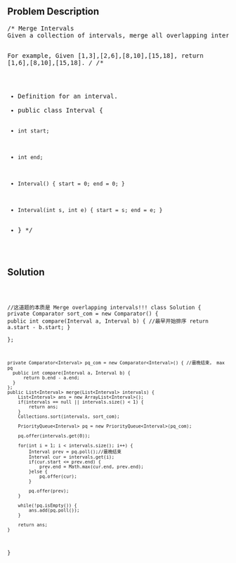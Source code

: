 <!--
<style>
  body { font-family: Arial, sans-serif; }
  .container { max-width: 200px; margin: 0 auto; padding: 10px; }
  .comment-block { background-color: #f9f9f9; padding: 10px; border-left: 5px solid #ccc; width: 200px; margin: 20px auto; overflow-wrap: break-word; white-space: pre-wrap; }
  .code-block { background-color: #f4f4f4; padding: 10px; border: 1px solid #ddd; width: 50%; margin: 20px auto; overflow-wrap: break-word; white-space: pre-wrap; }
</style>
-->

<div class='container'>
<h2>Problem Description</h2>
<div class='comment-block'>
<pre>
/* Merge Intervals
Given a collection of intervals, merge all overlapping intervals.

For example,
Given [1,3],[2,6],[8,10],[15,18],
return [1,6],[8,10],[15,18].
*/
/**
 * Definition for an interval.
 * public class Interval {
 *     int start;
 *     int end;
 *     Interval() { start = 0; end = 0; }
 *     Interval(int s, int e) { start = s; end = e; }
 * }
 */
</pre>
</div>

<h2>Solution</h2>
<div class='code-block'>
<pre><code class='language-java'>


//这道题的本质是 Merge overlapping intervals!!!
class Solution {
    private Comparator<Interval> sort_com = new Comparator<Interval>() {
      public int compare(Interval a, Interval b) { //最早开始排序
          return a.start - b.start;
      }  
    };
    
    private Comparator<Interval> pq_com = new Comparator<Interval>() { //最晚结束， max pq
      public int compare(Interval a, Interval b) {
          return b.end - a.end;
      }  
    };    
    public List<Interval> merge(List<Interval> intervals) {
        List<Interval> ans = new ArrayList<Interval>();
        if(intervals == null || intervals.size() < 1) {
            return ans;
        }
        Collections.sort(intervals, sort_com);
        
        PriorityQueue<Interval> pq = new PriorityQueue<Interval>(pq_com);
        
        pq.offer(intervals.get(0));
        
        for(int i = 1; i < intervals.size(); i++) {
            Interval prev = pq.poll();//最晚结束
            Interval cur = intervals.get(i);
            if(cur.start <= prev.end) {
                prev.end = Math.max(cur.end, prev.end);
            }else {
                pq.offer(cur);
            }
            
            pq.offer(prev);
        }
        
        while(!pq.isEmpty()) {
            ans.add(pq.poll());
        }
        
        return ans; 
    }
}</code></pre>
</div>
</div>
